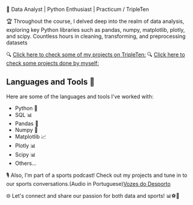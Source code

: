 🚀 Data Analyst | Python Enthusiast | Practicum / TripleTen

🏆 Throughout the course, I delved deep into the realm of data analysis, exploring key Python libraries such as pandas, numpy, matplotlib, plotly, and scipy. Countless hours in cleaning, transforming, and preprocessing datasets

🔍 [Click here to check some of my projects on TripleTen:](https://github.com/andrewferreira89/ProjetoTripleTen)
🔍 [Click here to check some projects done by myself:](https://github.com/andrewferreira89/myprojects)

## Languages and Tools 🚀

Here are some of the languages and tools I've worked with:

- Python 🐍
- SQL 📊
- Pandas 🐼
- Numpy 🧮
- Matplotlib 📈
- Plotly 📊
- Scipy 📊
- Others... 

🎙️ Also, I'm part of a sports podcast! Check out my projects and tune in to our sports conversations.(Audio in Portuguese)[Vozes do Desporto](https://www.youtube.com/channel/UCiFfMWNpZFjfY_jVY17SaKQ)


🌐 Let's connect and share our passion for both data and sports! 📊⚽🏀





<!---
andrewferreira89/andrewferreira89 is a ✨ special ✨ repository because its `README.md` (this file) appears on your GitHub profile.
You can click the Preview link to take a look at your changes.
--->

